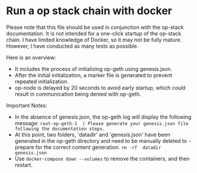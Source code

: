 # Run a op stack chain with docker
Please note that this file should be used in conjunction with the op-stack documentation. It is not intended for a one-click startup of the op-stack chain. I have limited knowledge of Docker, so it may not be fully mature. However, I have conducted as many tests as possible. 

Here is an overview:
- It includes the process of initializing op-geth using genesis.json.
- After the initial initialization, a marker file is generated to prevent repeated initialization.
- op-node is delayed by 20 seconds to avoid early startup, which could result in communication being denied with op-geth.

Important Notes:
- In the absence of genesis.json, the op-geth log will display the following message:
`root-op-geth-1  | Please generate your genesis.json file following the documentation steps.`
- At this point, two folders, 'datadir' and 'genesis.json'  have been generated in the op-geth directory and need to be manually deleted to - prepare for the correct content generation.
`rm -rf  datadir  genesis.json`
- Use `docker-compose down --volumes` to remove the containers, and then restart.
